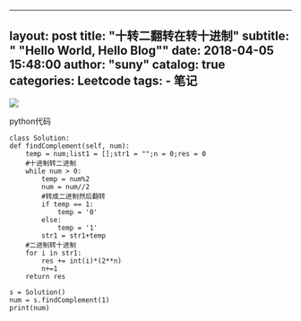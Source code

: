 
---
layout:     post
title:      "十转二翻转在转十进制"
subtitle:   " \"Hello World, Hello Blog\""
date:       2018-04-05 15:48:00
author:     "suny"
catalog: true
categories: Leetcode
tags:
    - 笔记
---
<img src="/img/MaxConsecutiveOnes.jpg"/>

python代码
	
    class Solution:
    def findComplement(self, num):
        temp = num;list1 = [];str1 = "";n = 0;res = 0
        #十进制转二进制
		while num > 0:
            temp = num%2
            num = num//2
            #转成二进制然后翻转
			if temp == 1:
                temp = '0'
            else:
                temp = '1'
            str1 = str1+temp
        #二进制转十进制
		for i in str1:
            res += int(i)*(2**n)
            n+=1       
        return res
	            
	s = Solution()
	num = s.findComplement(1)
	print(num)

	
	



